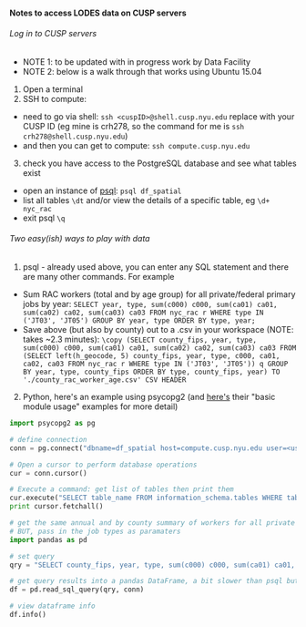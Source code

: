 #### Notes to access LODES data on CUSP servers

###### Log in to CUSP servers
+ NOTE 1: to be updated with in progress work by Data Facility
+ NOTE 2: below is a walk through that works using Ubuntu 15.04

1. Open a terminal
2. SSH to compute:
  * need to go via shell: `ssh <cuspID>@shell.cusp.nyu.edu` replace <cuspID> with your CUSP ID (eg mine is crh278, so the command for me is `ssh crh278@shell.cusp.nyu.edu`)
  * and then you can get to compute: `ssh compute.cusp.nyu.edu`
3. check you have access to the PostgreSQL database and see what tables exist
  * open an instance of [psql](http://www.postgresql.org/docs/9.4/static/app-psql.html): `psql df_spatial`
  * list all tables `\dt` and/or view the details of a specific table, eg `\d+ nyc_rac`
  * exit psql `\q`
  
###### Two easy(ish) ways to play with data

1. psql - already used above, you can enter any SQL statement and there are many other commands. For example
  * Sum RAC workers (total and by age group) for all private/federal primary jobs by year: `SELECT year, type, sum(c000) c000, sum(ca01) ca01, sum(ca02) ca02, sum(ca03) ca03 FROM nyc_rac r WHERE type IN ('JT03', 'JT05') GROUP BY year, type ORDER BY type, year;`
  * Save above (but also by county) out to a .csv in your workspace (NOTE: takes ~2.3 minutes): `\copy (SELECT county_fips, year, type, sum(c000) c000, sum(ca01) ca01, sum(ca02) ca02, sum(ca03) ca03 FROM (SELECT left(h_geocode, 5) county_fips, year, type, c000, ca01, ca02, ca03 FROM nyc_rac r WHERE type IN ('JT03', 'JT05')) q GROUP BY year, type, county_fips ORDER BY type, county_fips, year) TO './county_rac_worker_age.csv' CSV HEADER`
2. Python, here's an example using psycopg2 (and [here's](http://initd.org/psycopg/docs/usage.html#passing-parameters-to-sql-queries) their "basic module usage" examples for more detail)
```python
import psycopg2 as pg

# define connection
conn = pg.connect("dbname=df_spatial host=compute.cusp.nyu.edu user=<username> password=<password>")

# Open a cursor to perform database operations
cur = conn.cursor()

# Execute a command: get list of tables then print them
cur.execute("SELECT table_name FROM information_schema.tables WHERE table_schema = 'public' AND table_type='BASE TABLE'")
print cursor.fetchall()

# get the same annual and by county summary of workers for all private and federal primary jobs in NYC
# BUT, pass in the job types as paramaters
import pandas as pd

# set query
qry = "SELECT county_fips, year, type, sum(c000) c000, sum(ca01) ca01, sum(ca02) ca02, sum(ca03) ca03 FROM (SELECT left(h_geocode, 5) county_fips, year, type, c000, ca01, ca02, ca03 FROM nyc_rac r WHERE type IN ('%s', '%s')) q GROUP BY year, type, county_fips ORDER BY type, county_fips, year;" % ('JT03', 'JT05')

# get query results into a pandas DataFrame, a bit slower than psql but not terribly
df = pd.read_sql_query(qry, conn)

# view dataframe info
df.info()
```
